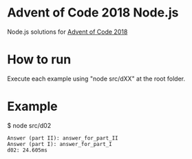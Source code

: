 # Advent of Code 2018  Node.js
Node.js solutions for [Advent of Code 2018](https://adventofcode.com/)

# How to run
Execute each example using "node src/dXX" at the root folder.

# Example
$ node src/d02

```
Answer (part II): answer_for_part_II
Answer (part I): answer_for_part_I
d02: 24.605ms
```